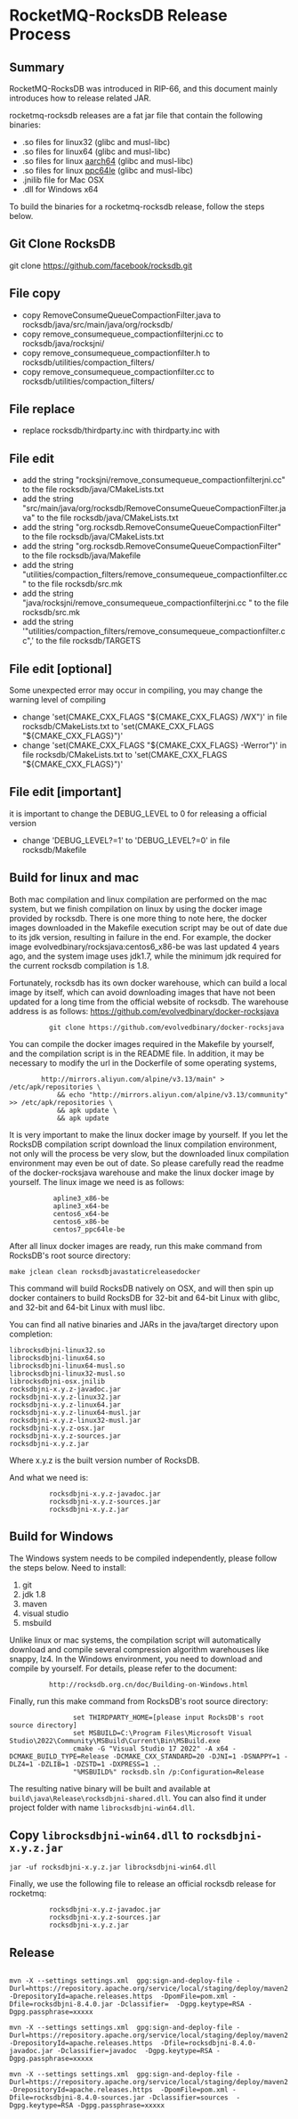 # RocketMQ-RocksDB Release Process

## Summary

RocketMQ-RocksDB was introduced in RIP-66, and this document mainly introduces how to release related JAR.

rocketmq-rocksdb releases are a fat jar file that contain the following binaries:
* .so files for linux32 (glibc and musl-libc)
* .so files for linux64 (glibc and musl-libc)
* .so files for linux [aarch64](https://en.wikipedia.org/wiki/AArch64) (glibc and musl-libc)
* .so files for linux [ppc64le](https://en.wikipedia.org/wiki/Ppc64le) (glibc and musl-libc)
* .jnilib file for Mac OSX
* .dll for Windows x64

To build the binaries for a rocketmq-rocksdb release, follow the steps below.

## Git Clone RocksDB
git clone https://github.com/facebook/rocksdb.git

## File copy
* copy RemoveConsumeQueueCompactionFilter.java    to  rocksdb/java/src/main/java/org/rocksdb/ 
* copy remove_consumequeue_compactionfilterjni.cc to  rocksdb/java/rocksjni/ 
* copy remove_consumequeue_compactionfilter.h     to  rocksdb/utilities/compaction_filters/ 
* copy remove_consumequeue_compactionfilter.cc    to  rocksdb/utilities/compaction_filters/

## File replace
* replace rocksdb/thirdparty.inc with thirdparty.inc with 

## File edit
* add the string  "rocksjni/remove_consumequeue_compactionfilterjni.cc"                            to the file rocksdb/java/CMakeLists.txt 
* add the string  "src/main/java/org/rocksdb/RemoveConsumeQueueCompactionFilter.java"              to the file rocksdb/java/CMakeLists.txt 
* add the string  "org.rocksdb.RemoveConsumeQueueCompactionFilter"                                 to the file rocksdb/java/CMakeLists.txt
* add the string  "org.rocksdb.RemoveConsumeQueueCompactionFilter\"                                to the file rocksdb/java/Makefile 
* add the string  "utilities/compaction_filters/remove_consumequeue_compactionfilter.cc    \"      to the file rocksdb/src.mk 
* add the string  "java/rocksjni/remove_consumequeue_compactionfilterjni.cc      \"                to the file rocksdb/src.mk 
* add the string  '"utilities/compaction_filters/remove_consumequeue_compactionfilter.cc",'        to the file rocksdb/TARGETS

## File edit [optional] 
Some unexpected error may occur in compiling, you may change the warning level of compiling
* change 'set(CMAKE_CXX_FLAGS "${CMAKE_CXX_FLAGS} /WX")'      in file rocksdb/CMakeLists.txt to   'set(CMAKE_CXX_FLAGS "${CMAKE_CXX_FLAGS}")'
* change 'set(CMAKE_CXX_FLAGS "${CMAKE_CXX_FLAGS} -Werror")'  in file rocksdb/CMakeLists.txt to   'set(CMAKE_CXX_FLAGS "${CMAKE_CXX_FLAGS}")'

## File edit [important] 
it is important to change the DEBUG_LEVEL to 0 for releasing a official version
* change 'DEBUG_LEVEL?=1' to 'DEBUG_LEVEL?=0' in file rocksdb/Makefile


## Build for linux and mac
Both mac compilation and linux compilation are performed on the mac system, but we finish compilation on linux by using the docker image provided by rocksdb.
There is one more thing to note here, the docker images downloaded in the Makefile execution script may be out of date due to its jdk version, resulting in failure in the end.
For example, the docker image evolvedbinary/rocksjava:centos6_x86-be was last updated 4 years ago, and the system image uses jdk1.7, while the minimum jdk required for the current rocksdb compilation is 1.8.

Fortunately, rocksdb has its own docker warehouse, which can build a local image by itself, which can avoid downloading images that have not been updated for a long time from the official website of rocksdb. 
The warehouse address is as follows: https://github.com/evolvedbinary/docker-rocksjava

              git clone https://github.com/evolvedbinary/docker-rocksjava
 
You can compile the docker images required in the Makefile by yourself, and the compilation script is in the README file.
In addition, it may be necessary to modify the url in the Dockerfile of some operating systems,

            http://mirrors.aliyun.com/alpine/v3.13/main" > /etc/apk/repositories \
                && echo "http://mirrors.aliyun.com/alpine/v3.13/community" >> /etc/apk/repositories \
                && apk update \
                && apk update

It is very important to make the linux docker image by yourself. 
If you let the RocksDB compilation script download the linux compilation environment, not only will the process be very slow, but the downloaded linux compilation environment may even be out of date.
So please carefully read the readme of the docker-rocksjava warehouse and make the linux docker image by yourself. 
The linux image we need is as follows:

               apline3_x86-be
               apline3_x64-be
               centos6_x64-be
               centos6_x86-be
               centos7_ppc64le-be

After all linux docker images are ready, run this make command from RocksDB's root source directory:

    make jclean clean rocksdbjavastaticreleasedocker

This command will build RocksDB natively on OSX, and will then spin up docker containers to build RocksDB for 32-bit and 64-bit Linux with glibc, and 32-bit and 64-bit Linux with musl libc.

You can find all native binaries and JARs in the java/target directory upon completion:

    librocksdbjni-linux32.so
    librocksdbjni-linux64.so
    librocksdbjni-linux64-musl.so
    librocksdbjni-linux32-musl.so
    librocksdbjni-osx.jnilib
    rocksdbjni-x.y.z-javadoc.jar
    rocksdbjni-x.y.z-linux32.jar
    rocksdbjni-x.y.z-linux64.jar
    rocksdbjni-x.y.z-linux64-musl.jar
    rocksdbjni-x.y.z-linux32-musl.jar
    rocksdbjni-x.y.z-osx.jar
    rocksdbjni-x.y.z-sources.jar
    rocksdbjni-x.y.z.jar

Where x.y.z is the built version number of RocksDB.

And what we need is:
           
              rocksdbjni-x.y.z-javadoc.jar
              rocksdbjni-x.y.z-sources.jar
              rocksdbjni-x.y.z.jar


## Build for Windows
The Windows system needs to be compiled independently, please follow the steps below.
Need to install:
1. git
2. jdk 1.8
3. maven
4. visual studio
5. msbuild

Unlike linux or mac systems, the compilation script will automatically download and compile several compression algorithm warehouses like snappy, lz4. 
In the Windows environment, you need to download and compile by yourself. For details, please refer to the document:
 
              http://rocksdb.org.cn/doc/Building-on-Windows.html
 
Finally, run this make command from RocksDB's root source directory:

                    set THIRDPARTY_HOME=[please input RocksDB's root source directory]
                    set MSBUILD=C:\Program Files\Microsoft Visual Studio\2022\Community\MSBuild\Current\Bin\MSBuild.exe
                    cmake -G "Visual Studio 17 2022" -A x64 -DCMAKE_BUILD_TYPE=Release -DCMAKE_CXX_STANDARD=20 -DJNI=1 -DSNAPPY=1 -DLZ4=1 -DZLIB=1 -DZSTD=1 -DXPRESS=1 ..
                    "%MSBUILD%" rocksdb.sln /p:Configuration=Release

The resulting native binary will be built and available at `build\java\Release\rocksdbjni-shared.dll`. You can also find it under project folder with name `librocksdbjni-win64.dll`.


## Copy `librocksdbjni-win64.dll` to `rocksdbjni-x.y.z.jar`

    jar -uf rocksdbjni-x.y.z.jar librocksdbjni-win64.dll

Finally, we use the following file to release an official rocksdb release for rocketmq:

              rocksdbjni-x.y.z-javadoc.jar
              rocksdbjni-x.y.z-sources.jar
              rocksdbjni-x.y.z.jar

## Release

```shell

mvn -X --settings settings.xml  gpg:sign-and-deploy-file -Durl=https://repository.apache.org/service/local/staging/deploy/maven2 -DrepositoryId=apache.releases.https  -DpomFile=pom.xml -Dfile=rocksdbjni-8.4.0.jar -Dclassifier=  -Dgpg.keytype=RSA -Dgpg.passphrase=xxxxx

mvn -X --settings settings.xml  gpg:sign-and-deploy-file -Durl=https://repository.apache.org/service/local/staging/deploy/maven2 -DrepositoryId=apache.releases.https  -Dfile=rocksdbjni-8.4.0-javadoc.jar -Dclassifier=javadoc  -Dgpg.keytype=RSA -Dgpg.passphrase=xxxxx

mvn -X --settings settings.xml  gpg:sign-and-deploy-file -Durl=https://repository.apache.org/service/local/staging/deploy/maven2 -DrepositoryId=apache.releases.https  -DpomFile=pom.xml -Dfile=rocksdbjni-8.4.0-sources.jar -Dclassifier=sources  -Dgpg.keytype=RSA -Dgpg.passphrase=xxxxx

```